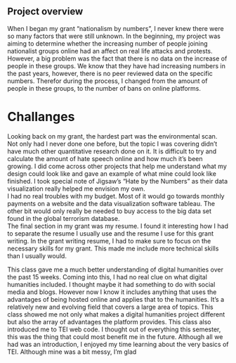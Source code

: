 ## Project overview
When I began my grant “nationalism by numbers”, I never knew there were so many factors that were still unknown.  In the beginning, my project was aiming to determine whether the increasing number of people joining nationalist groups online had an affect on real life attacks and protests.  However, a big problem was the fact that there is no data on the increase of people in these groups.  We know that they have had increasing numbers in the past years, however, there is no peer reviewed data on the specific numbers.  Therefor during the process, I changed from the amount of people in these groups, to the number of bans on online platforms. 
# Challanges
Looking back on my grant, the hardest part was the environmental scan.  Not only had I never done one before, but the topic I was covering didn’t have much other quantitative research done on it.  It is difficult to try and calculate the amount of hate speech online and how much it’s been growing.  I did come across other projects that help me understand what my design could look like and gave an example of what mine could look like finished.  I took special note of Jigsaw’s “Hate by the Numbers” as their data visualization really helped me envision my own.  
I had no real troubles with my budget.  Most of it would go towards monthly payments on a website and the data visualization software tableau.  The other bit would only really be needed to buy access to the big data set found in the global terrorism database.  
The final section in my grant was my resume.  I found it interesting how I had to separate the resume I usually use and the resume I use for this grant writing.  In the grant writing resume, I had to make sure to focus on the necessary skills for my grant.  This made me include more technical skills than I usually would. 

This class gave me a much better understanding of digital humanities over the past 15 weeks.  Coming into this, I had no real clue on what digital humanities included.  I thought maybe it had something to do with social media and blogs.  However now I know it includes anything that uses the advantages of being hosted online and applies that to the humanities.  It’s a relatively new and evolving field that covers a large area of topics.  This class showed me not only what makes a digital humanities project different but also the array of advantages the platform provides. 
This class also introduced me to TEI web code.  I thought out of everything this semester, this was the thing that could most benefit me in the future.  Although all we had was an introduction, I enjoyed my time learning about the very basics of TEI.  Although mine was a bit messy, I’m glad  
